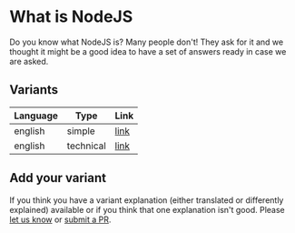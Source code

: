 # What is NodeJS

Do you know what NodeJS is? Many people don't! They ask for it and we
thought it might be a good idea to have a set of answers ready in case
we are asked.

## Variants

| Language | Type      | Link                      |
|----------|-----------|---------------------------|
| english  | simple    | [link](./simple.en.md)    |
| english  | technical | [link](./technical.en.md) |

## Add your variant

If you think you have a variant explanation (either translated or
differently explained) available or if you think that one explanation
isn't good. Please
[let us know](https://github.com/nodeschool/what-is-node/issues) or
[submit a PR](https://github.com/nodeschool/what-is-node/pulls).
